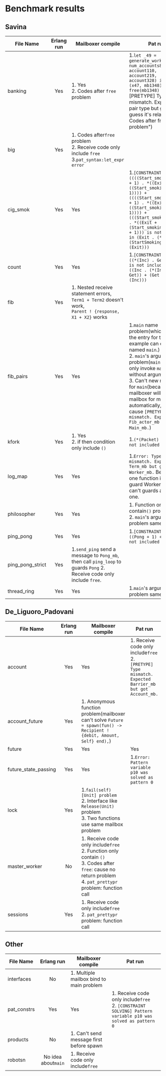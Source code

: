 # Benchmark results

## Savina


| File Name        | Erlang run | Mailboxer compile                                                                                                      | Pat run                                                                                                                                                                                                                                                                                                                                                       |
|------------------|:----------:|------------------------------------------------------------------------------------------------------------------------|---------------------------------------------------------------------------------------------------------------------------------------------------------------------------------------------------------------------------------------------------------------------------------------------------------------------------------------------------------------|
| banking          |    Yes     | 1. Yes<br/> 2. Codes after `free` problem                                                                              | 1.`let _49 = generate_work6(mb1245, num_accounts8, account110, account219,  account328) in let (x47, mb1348) = _49 in free(mb1348)` [PRETYPE] Type mismatch. Expected a pair type but got Unit. (I guess it's related the " Codes after free problem")                                                                                                        |
| big              |    Yes     | 1. Codes after`free` problem<br/> 2. Receive code only include `free`<br/> 3.`pat_syntax:let_expr error`               |                                                                                                                                                                                                                                                                                                                                                               |
| cig_smok         |    Yes     | Yes                                                                                                                    | 1.`[CONSTRAINT SOLVING] ((((Start_smoking + 1) + 1) . *((Exit + ((Start_smoking + 1) + 1)))) + ((((Start_smoking + 1) + 1) . *((Exit + ((Start_smoking + 1) + 1)))) + (((Start_smoking + 1) . *((Exit + (Start_smoking + 1)))) + 1))) is not included in (Exit . (*(StartSmoking) . *(Exit)))`                                                                |
| count            |    Yes     | Yes                                                                                                                    | 1.`[CONSTRAINT SOLVING] ((*(Inc) . Get) + 1) is not included in ((Inc . (*(Inc) . Get)) + (Get . *(Inc)))`                                                                                                                                                                                                                                                    |
| fib              |    Yes     | 1. Nested receive statement errors,<br/>`Term1 + Term2` doesn't work, <br/>`Parent ! {response, X1 + X2}` works        |                                                                                                                                                                                                                                                                                                                                                               |
| fib_pairs        |    Yes     | Yes                                                                                                                    | 1.`main` name problem(which means the entry for the example can only be named `main`.)<br/> 2. `main`'s arguments problem(`main'()` can only invoke `main()` without argument)<br/> 3. Can't new mailbox for `main`(because mailboxer will bind mailbox for main automatically, will cause `[PRETYPE] Type mismatch. Expected Fib_actor_mb but got Main_mb.`) |
| kfork            |    Yes     | 1. Yes<br/> 2. if then condition only include `()`                                                                     | 1.`(*(Packet) + 1) is not included in 1`                                                                                                                                                                                                                                                                                                                      |
| log_map          |    Yes     | Yes                                                                                                                    | 1.`Error: Type mismatch. Expected Term_mb but got Worker_mb.` Because one function is already guard Worker_mb, can't guards another one.                                                                                                                                                                                                                      |
| philosopher      |    Yes     | Yes                                                                                                                    | 1. Function only contain`()` problem<br/> 2. `main`'s arguments problem same as above                                                                                                                                                                                                                                                                         |
| ping_pong        |    Yes     | Yes                                                                                                                    | 1.`[CONSTRAINT SOLVING] ((Pong + 1) + 1) is not included in 1`                                                                                                                                                                                                                                                                                                |
| ping_pong_strict |    Yes     | 1.`send_ping` send a message to `Pong_mb`, then call `ping_loop` to guards `Pong` 2. Receive code only include `free`. |                                                                                                                                                                                                                                                                                                                                                               |
| thread_ring      |    Yes     | Yes                                                                                                                    | 1.`main`'s arguments problem same as above                                                                                                                                                                                                                                                                                                                    |

## De_Liguoro_Padovani


| File Name            | Erlang run | Mailboxer compile                                                                                                                                                        | Pat run                                                                                                       |
|----------------------|:----------:|--------------------------------------------------------------------------------------------------------------------------------------------------------------------------|---------------------------------------------------------------------------------------------------------------|
| account              |    Yes     | Yes                                                                                                                                                                      | 1. Receive code only include`free`<br/> 2. `[PRETYPE] Type mismatch. Expected Barrier_mb but got Account_mb.` |
| account_future       |    Yes     | 1. Anonymous function problem(mailboxer can't solve `Future = spawn(fun() -> Recipient ! {debit, Amount, Self} end),`)                                                   |                                                                                                               |
| future               |    Yes     | Yes                                                                                                                                                                      | Yes                                                                                                           |
| future_state_passing |    Yes     | Yes                                                                                                                                                                      | 1.`Error: Pattern variable p10 was solved as pattern 0`                                                       |
| lock                 |    Yes     | 1.`fail(self)[Unit] problem`<br/>2. Interface like `Release(Unit)` problem<br/> 3. Two functions use same mailbox problem                                                |                                                                                                               |
| master_worker        |     No     | 1. Receive code only include`free`<br/> 2. Function only contain `()`<br/> 3. Codes after `free`: cause no return problem <br/> 4. `pat_prettypr` problem: function call |                                                                                                               |
| sessions             |    Yes     | 1. Receive code only include`free`<br/> 2. `pat_prettypr` problem: function call                                                                                         |                                                                                                               |

## Other


| File Name   |     Erlang run      | Mailboxer compile                        | Pat run                                                                                                        |
|-------------|:-------------------:|------------------------------------------|----------------------------------------------------------------------------------------------------------------|
| interfaces  |         No          | 1. Multiple mailbox bind to main problem |                                                                                                                |
| pat_constrs |         Yes         | Yes                                      | 1. Receive code only include`free`<br/> 2. `[CONSTRAINT SOLVING] Pattern variable p10 was solved as pattern 0` |
| products    |         No          | 1. Can't send message first before spawn |                                                                                                                |
| robotsn     | No idea about`main` | 1. Receive code only include`free`       |                                                                                                                |
